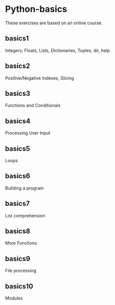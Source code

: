 # Python-basics

These exercises are based on an online course.

## basics1
Integers, Floats, Lists, Dictionaries, Tuples, dir, help

## basics2
Positive/Negative Indexes, Slicing

## basics3
Functions and Conditionals

## basics4
Processing User Input

## basics5
Loops

## basics6
Building a program

## basics7
List comprehension

## basics8
More Functions

## basics9
File processing

## basics10
Modules
